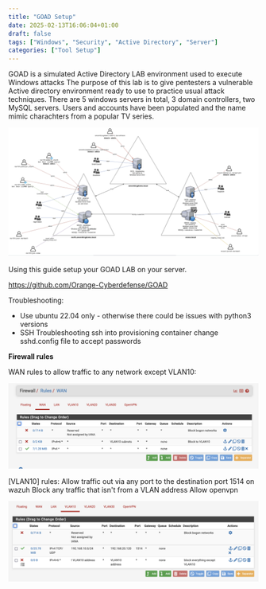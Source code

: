 ```yaml
---
title: "GOAD Setup"
date: 2025-02-13T16:06:04+01:00
draft: false
tags: ["Windows", "Security", "Active Directory", "Server"]
categories: ["Tool Setup"]
---
```


GOAD is a simulated Active Directory LAB environment used to execute Windows attacks
The purpose of this lab is to give pentesters a vulnerable Active directory environment ready to use to practice usual attack techniques. There are 5 windows servers in total, 3 domain controllers, two MySQL servers. Users and accounts have been populated and the name mimic charachters from a popular TV series. 	

![](1.png)


Using this guide setup your GOAD LAB on your server. 

https://github.com/Orange-Cyberdefense/GOAD

Troubleshooting:

 - Use ubuntu 22.04 only - otherwise there could be issues with python3 versions 
 - SSH Troubleshooting  ssh into provisioning container change sshd.config file to accept passwords  


**Firewall rules**

WAN rules to allow traffic to any network except VLAN10:

![Screenshot](2.png)

[VLAN10] rules:
	Allow traffic out via any port to the destination port 1514 on wazuh
	Block any traffic that isn't from a VLAN address
	Allow openvpn

![Screenshot](3.png)